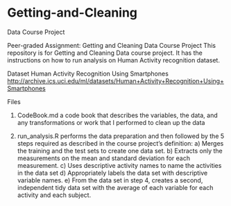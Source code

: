 # Getting-and-Cleaning
 Data Course Project

Peer-graded Assignment: Getting and Cleaning Data Course Project
This repository is  for Getting and Cleaning Data course project. It has the instructions on how to run analysis on Human Activity recognition dataset.

Dataset
Human Activity Recognition Using Smartphones
http://archive.ics.uci.edu/ml/datasets/Human+Activity+Recognition+Using+Smartphones

Files
1) CodeBook.md a code book that describes the variables, the data, and any transformations or work that I performed to clean up the data

2) run_analysis.R performs the data preparation and then followed by the 5 steps required as described in the course project’s definition:
	a) Merges the training and the test sets to create one data set.
	b) Extracts only the measurements on the mean and standard deviation for each measurement.
	c) Uses descriptive activity names to name the activities in the data set
	d) Appropriately labels the data set with descriptive variable names.
	e) From the data set in step 4, creates a second, independent tidy data set with the average of each variable for each activity and each subject.

